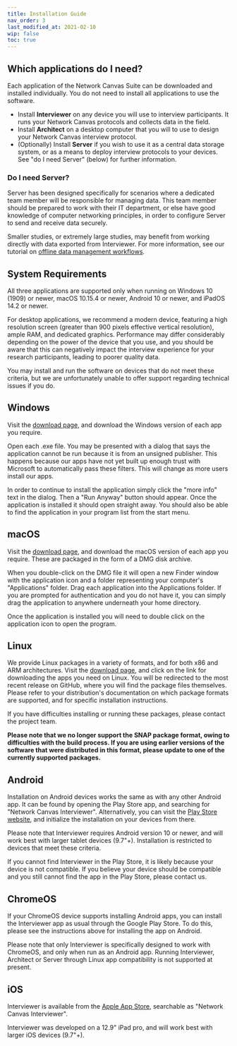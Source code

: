 ```yaml
---
title: Installation Guide
nav_order: 3
last_modified_at: 2021-02-10
wip: false
toc: true
---
```


## Which applications do I need?

Each application of the Network Canvas Suite can be downloaded and installed individually. You do not need to install all applications to use the software.

- Install **Interviewer** on any device you will use to interview participants. It runs your Network Canvas protocols and collects data in the field.
- Install **Architect** on a desktop computer that you will to use to design your Network Canvas interview protocol.
- (Optionally) Install **Server** if you wish to use it as a central data storage system, or as a means to deploy interview protocols to your devices. See "do I need Server" (below) for further information.

### Do I need Server?

Server has been designed specifically for scenarios where a dedicated team member will be responsible for managing data. This team member should be prepared to work with their IT department, or else have good knowledge of computer networking principles, in order to configure Server to send and receive data securely.

Smaller studies, or extremely large studies, may benefit from working directly with data exported from Interviewer. For more information, see our tutorial on [offline data management workflows](./tutorials/offline-data-management-workflow).

## System Requirements

All three applications are supported only when running on Windows 10 (1909) or newer, macOS 10.15.4 or newer, Android 10 or newer, and iPadOS 14.2 or newer.

For desktop applications, we recommend a modern device, featuring a high resolution screen (greater than 900 pixels effective vertical resolution), ample RAM, and dedicated graphics. Performance may differ considerably depending on the power of the device that you use, and you should be aware that this can negatively impact the interview experience for your research participants, leading to poorer quality data.

You may install and run the software on devices that do not meet these criteria, but we are unfortunately unable to offer support regarding technical issues if you do.

## Windows

Visit the [download page](https://networkcanvas.com/download.html), and download the Windows version of each app you require.

Open each .exe file. You may be presented with a dialog that says the application cannot be run because it is from an unsigned publisher. This happens because our apps have not yet built up enough trust with Microsoft to automatically pass these filters. This will change as more users install our apps.

In order to continue to install the application simply click the "more info" text in the dialog. Then a "Run Anyway" button should appear. Once the application is installed it should open straight away. You should also be able to find the application in your program list from the start menu.

## macOS

Visit the [download page](https://networkcanvas.com/download.html), and download the macOS version of each app you require. These are packaged in the form of a DMG disk archive.

When you double-click on the DMG file it will open a new Finder window with the application icon and a folder representing your computer's "Applications" folder. Drag each application into the Applications folder. If you are prompted for authentication and you do not have it, you can simply drag the application to anywhere underneath your home directory.

Once the application is installed you will need to double click on the application icon to open the program.

## Linux

We provide Linux packages in a variety of formats, and for both x86 and ARM architectures. Visit the [download page](https://networkcanvas.com/download.html), and click on the link for downloading the apps you need on Linux. You will be redirected to the most recent release on GitHub, where you will find the package files themselves. Please refer to your distribution's documentation on which package formats are supported, and for specific installation instructions.

If you have difficulties installing or running these packages, please contact the project team.

**Please note that we no longer support the SNAP package format, owing to difficulties with the build process. If you are using earlier versions of the software that were distributed in this format, please update to one of the currently supported packages.**

## Android

Installation on Android devices works the same as with any other Android app. It can be found by opening the Play Store app, and searching for "Network Canvas Interviewer". Alternatively, you can visit the [Play Store website](https://play.google.com/store/apps/details?id=org.codaco.NetworkCanvasInterviewer6), and initialize the installation on your devices from there.

Please note that Interviewer requires Android version 10 or newer, and will work best with larger tablet devices (9.7"+). Installation is restricted to devices that meet these criteria.

If you cannot find Interviewer in the Play Store, it is likely because your device is not compatible. If you believe your device should be compatible and you still cannot find the app in the Play Store, please contact us.

## ChromeOS

If your ChromeOS device supports installing Android apps, you can install the Interviewer app as usual through the Google Play Store. To do this, please see the instructions above for installing the app on Android.

Please note that only Interviewer is specifically designed to work with ChromeOS, and only when run as an Android app. Running Interviewer, Architect or Server through Linux app compatibility is not supported at present.

## iOS

Interviewer is available from the [Apple App Store](https://apps.apple.com/us/app/network-canvas/id1538673677), searchable as "Network Canvas Interviewer".

Interviewer was developed on a 12.9" iPad pro, and will work best with larger iOS devices (9.7"+).
